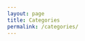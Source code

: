 ```yaml
---
layout: page
title: Categories
permalink: /categories/
---
```


<!-- <ul class="categories">
    {% for item in site.categories %}
        <li>{{ site.categories }}</li>
    {% endfor %}
</ul> -->